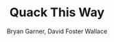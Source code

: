 ---
title: "Quack This Way"
subtitle: ""
description: ""
layout: book
author: Bryan Garner, David Foster Wallace
started: 2023-10-02
read: 2023-10-04
status: read
rating: 4
color: 
cover: quack-this-way.jpg
pages: 146
link: 
---